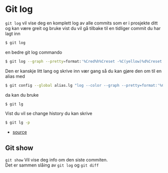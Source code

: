 # Git log

`git log` vil vise deg en komplett log av alle commits som er i prosjekte ditt og kan være greit og bruke vist du vil gå tilbake til en tidliger commit du har lagt inn

```sh
$ git log
```




en bedre git log commando
```sh
$ git log --graph --pretty=format:'%Cred%h%Creset -%C(yellow)%d%Creset %s %Cgreen(%cr) %C(bold blue)<%an>%Creset' --abbrev-commit
```

Den er kanskje litt lang og skrive inn vær gang så du kan gjøre den om til en alias med

```sh
$ git config --global alias.lg "log --color --graph --pretty=format:'%Cred%h%Creset -%C(yellow)%d%Creset %s %Cgreen(%cr) %C(bold blue)<%an>%Creset' --abbrev-commit"
```

da kan du bruke 
```sh
$ git lg
```
Vist du vil se change history du kan skrive
```sh
$ git lg -p
```
- [source](https://coderwall.com/p/euwpig/a-better-git-log)


## Git show

`git show` Vil vise deg info om den siste commiten. <br />
Det er sammen slåing av `git log` og `git diff`